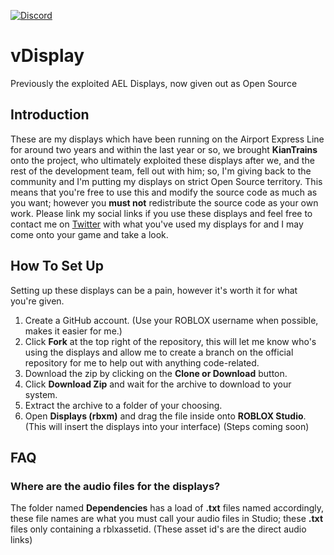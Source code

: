 [![Discord](https://discordapp.com/api/guilds/455714456299896836/widget.png)](https://discord.gg/tUfT2vg)

# vDisplay
Previously the exploited AEL Displays, now given out as Open Source

## Introduction
These are my displays which have been running on the Airport Express Line for around two years and within the last year or so, we brought **KianTrains** onto the project, who ultimately exploited these displays after we, and the rest of the development team, fell out with him; so, I'm giving back to the community and I'm putting my displays on strict Open Source territory. This means that you're free to use this and modify the source code as much as you want; however you **must not** redistribute the source code as your own work. Please link my social links if you use these displays and feel free to contact me on [Twitter](https://twitter.com/xSklzxDark) with what you've used my displays for and I may come onto your game and take a look.

## How To Set Up
Setting up these displays can be a pain, however it's worth it for what you're given.

1. Create a GitHub account. (Use your ROBLOX username when possible, makes it easier for me.)
2. Click **Fork** at the top right of the repository, this will let me know who's using the displays and allow me to create a branch on the official repository for me to help out with anything code-related.
3. Download the zip by clicking on the **Clone or Download** button.
4. Click **Download Zip** and wait for the archive to download to your system.
5. Extract the archive to a folder of your choosing.
6. Open **Displays (rbxm)** and drag the file inside onto **ROBLOX Studio**. (This will insert the displays into your interface)
(Steps coming soon)

## FAQ

### Where are the audio files for the displays?
The folder named **Dependencies** has a load of **.txt** files named accordingly, these file names are what you must call your audio files in Studio; these **.txt** files only containing a rblxassetid. (These asset id's are the direct audio links)
